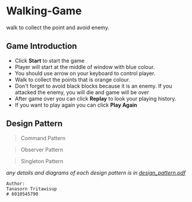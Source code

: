 # Walking-Game

walk to collect the point and avoid enemy.

## Game Introduction

- Click **Start** to start the game
- Player will start at the middle of window with blue colour.
- You should use arrow on your keyboard to control player.
- Walk to collect the points that is orange colour.
- Don't forget to avoid black blocks because it is an enemy. If you 
attacked the enemy, you will die and game will be over
- After game over you can click **Replay** to look your playing history.
- If you want to play again you can click **Play Again**

## Design Pattern
> Command Pattern

> Observer Pattern

> Singleton Pattern

_any details and diagrams of each design pattern is in [design_pattern.pdf](design_pattern.pdf)_
```
Author:
Tanasorn Tritawisup
# 6010545790
```